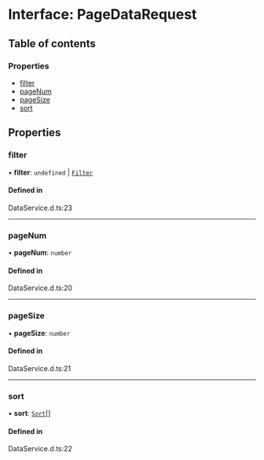# Interface: PageDataRequest

## Table of contents

### Properties

- [filter](PageDataRequest.md#filter)
- [pageNum](PageDataRequest.md#pagenum)
- [pageSize](PageDataRequest.md#pagesize)
- [sort](PageDataRequest.md#sort)

## Properties

### filter

• **filter**: `undefined` \| [`Filter`](Filter.md)

#### Defined in

DataService.d.ts:23

___

### pageNum

• **pageNum**: `number`

#### Defined in

DataService.d.ts:20

___

### pageSize

• **pageSize**: `number`

#### Defined in

DataService.d.ts:21

___

### sort

• **sort**: [`Sort`](Sort.md)[]

#### Defined in

DataService.d.ts:22
